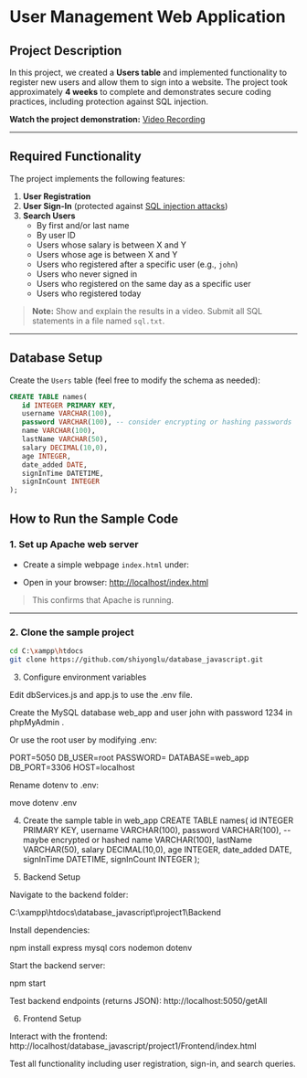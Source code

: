 # **User Management Web Application**

## **Project Description**

In this project, we created a **Users table** and implemented functionality to register new users and allow them to sign into a website. The project took approximately **4 weeks** to complete and demonstrates secure coding practices, including protection against SQL injection.  

**Watch the project demonstration:** [Video Recording](https://waynestateprod-my.sharepoint.com/:v:/g/personal/hk5335_wayne_edu/ET_3ZH0YjXNGgHgVpfYq3_UBcQ8yZhdMifPVtwIH6HNbjw?e=8qOBaq&nav=eyJyZWZlcnJhbEluZm8iOnsicmVmZXJyYWxBcHAiOiJTdHJlYW1XZWJBcHAiLCJyZWZlcnJhbFZpZXciOiJTaGFyZURpYWxvZy1MaW5rIiwicmVmZXJyYWxBcHBQbGF0Zm9ybSI6IldlYiIsInJlZmVycmFsTW9kZSI6InZpZXcifX0%3D)

---

## **Required Functionality**

The project implements the following features:  

1. **User Registration**  
2. **User Sign-In** (protected against [SQL injection attacks](https://portswigger.net/support/using-sql-injection-to-bypass-authentication))  
3. **Search Users**  
   - By first and/or last name  
   - By user ID  
   - Users whose salary is between X and Y  
   - Users whose age is between X and Y  
   - Users who registered after a specific user (e.g., `john`)  
   - Users who never signed in  
   - Users who registered on the same day as a specific user  
   - Users who registered today  

> **Note:** Show and explain the results in a video. Submit all SQL statements in a file named `sql.txt`.  

---

## **Database Setup**

Create the `Users` table (feel free to modify the schema as needed):  

```sql
CREATE TABLE names(
   id INTEGER PRIMARY KEY,
   username VARCHAR(100),
   password VARCHAR(100), -- consider encrypting or hashing passwords
   name VARCHAR(100),
   lastName VARCHAR(50),
   salary DECIMAL(10,0),
   age INTEGER,
   date_added DATE,
   signInTime DATETIME, 
   signInCount INTEGER
);

```
## **How to Run the Sample Code**

### 1. Set up Apache web server
- Create a simple webpage `index.html` under:


- Open in your browser: [http://localhost/index.html](http://localhost/index.html)  
> This confirms that Apache is running.

---

### 2. Clone the sample project
```bash
cd C:\xampp\htdocs
git clone https://github.com/shiyonglu/database_javascript.git
```
3. Configure environment variables

Edit dbServices.js and app.js to use the .env file.

Create the MySQL database web_app and user john with password 1234 in phpMyAdmin
.

Or use the root user by modifying .env:

PORT=5050
DB_USER=root
PASSWORD=
DATABASE=web_app
DB_PORT=3306
HOST=localhost


Rename dotenv to .env:

move dotenv .env

4. Create the sample table in web_app
CREATE TABLE names(
   id INTEGER PRIMARY KEY,
   username VARCHAR(100),
   password VARCHAR(100), -- maybe encrypted or hashed
   name VARCHAR(100),
   lastName VARCHAR(50),
   salary DECIMAL(10,0),
   age INTEGER,
   date_added DATE,
   signInTime DATETIME, 
   signInCount INTEGER
);

5. Backend Setup

Navigate to the backend folder:

C:\xampp\htdocs\database_javascript\project1\Backend


Install dependencies:

npm install express mysql cors nodemon dotenv


Start the backend server:

npm start


Test backend endpoints (returns JSON):
http://localhost:5050/getAll

6. Frontend Setup

Interact with the frontend:
http://localhost/database_javascript/project1/Frontend/index.html

Test all functionality including user registration, sign-in, and search queries.

